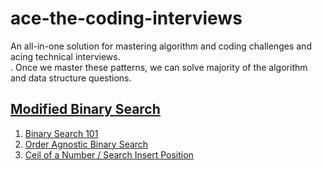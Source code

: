 # ace-the-coding-interviews
An all-in-one solution for mastering algorithm and coding challenges and acing technical interviews. <Br>.
Once we master these patterns, we can solve majority of the algorithm and data structure questions.

## [Modified Binary Search](./modified_binary_search)
  1. [Binary Search 101](./modified_binary_search/01_binary_search)
  2. [Order Agnostic Binary Search](./modified_binary_search/02_order_agnostic_binary_search)
  3. [Ceil of a Number / Search Insert Position](./modified_binary_search/03_ceil_of_number)
